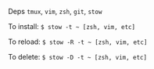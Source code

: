 Deps
`tmux`, `vim`, `zsh`, `git`, `stow`

To install: 
  `$ stow -t ~ [zsh, vim, etc]`

To reload:
  `$ stow -R -t ~ [zsh, vim, etc]`

To delete: 
  `$ stow -D -t ~ [zsh, vim, etc]`
